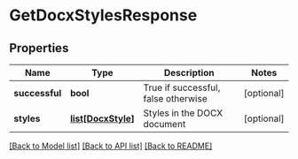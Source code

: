 # GetDocxStylesResponse

## Properties
Name | Type | Description | Notes
------------ | ------------- | ------------- | -------------
**successful** | **bool** | True if successful, false otherwise | [optional] 
**styles** | [**list[DocxStyle]**](DocxStyle.md) | Styles in the DOCX document | [optional] 

[[Back to Model list]](../README.md#documentation-for-models) [[Back to API list]](../README.md#documentation-for-api-endpoints) [[Back to README]](../README.md)


